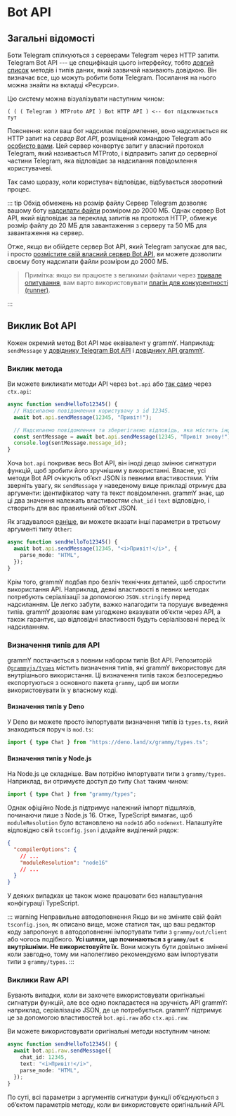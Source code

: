 # Bot API

## Загальні відомості

Боти Telegram спілкуються з серверами Telegram через HTTP запити.
Telegram Bot API --- це специфікація цього інтерфейсу, тобто [довгий список](https://core.telegram.org/bots/api) методів і типів даних, який зазвичай називають довідкою.
Він визначає все, що можуть робити боти Telegram.
Посилання на нього можна знайти на вкладці «Ресурси».

Цю систему можна візуалізувати наступним чином:

```asciiart:no-line-numbers
( ( ( Telegram ) MTProto API ) Bot HTTP API ) <-- бот підключається тут
```

Пояснення: коли ваш бот надсилає повідомлення, воно надсилається як HTTP запит на _сервер Bot API_, розміщений командою Telegram або [особисто вами](https://core.telegram.org/bots/api#using-a-local-bot-api-server).
Цей сервер конвертує запит у власний протокол Telegram, який називається MTProto, і відправить запит до серверної частини Telegram, яка відповідає за надсилання повідомлення користувачеві.

Так само щоразу, коли користувач відповідає, відбувається зворотний процес.

::: tip Обхід обмежень на розмір файлу
Сервер Telegram дозволяє вашому боту [надсилати файли](./files) розміром до 2000 МБ.
Однак сервер Bot API, який відповідає за переклад запитів на протокол HTTP, обмежує розмір файлу до 20 МБ для завантаження з серверу та 50 МБ для завантаження на сервер.

Отже, якщо ви обійдете сервер Bot API, який Telegram запускає для вас, і просто [розмістите свій власний сервер Bot API](https://core.telegram.org/bots/api#using-a-local-bot-api-server), ви можете дозволити своєму боту надсилати файли розміром до 2000 МБ.

> Примітка: якщо ви працюєте з великими файлами через [тривале опитування](./deployment-types), вам варто використовувати [плагін для конкурентності (runner)](../plugins/runner).

:::

## Виклик Bot API

Кожен окремий метод Bot API має еквівалент у grammY.
Наприклад: `sendMessage` у [довіднику Telegram Bot API](https://core.telegram.org/bots/api#sendmessage) і [довіднику API grammY](https://deno.land/x/grammy/mod.ts?s=Api#method_sendMessage_0).

### Виклик метода

Ви можете викликати методи API через `bot.api` або [так само](./context#%D0%B4%D0%BE%D1%81%D1%82%D1%83%D0%BF%D0%BD%D1%96-%D0%B4%D1%96%D1%96) через `ctx.api`:

```ts
async function sendHelloTo12345() {
  // Надсилаємо повідомлення користувачу з id 12345.
  await bot.api.sendMessage(12345, "Привіт!");

  // Надсилаємо повідомлення та зберегігаємо відповідь, яка містить інформацію про надіслане повідомлення.
  const sentMessage = await bot.api.sendMessage(12345, "Привіт знову!");
  console.log(sentMessage.message_id);
}
```

Хоча `bot.api` покриває весь Bot API, він іноді дещо змінює сигнатури функцій, щоб зробити його зручнішим у використанні.
Власне, усі методи Bot API очікують обʼєкт JSON із певними властивостями.
Утім зверніть увагу, як `sendMessage` у наведеному вище прикладі отримує два аргументи: ідентифікатор чату та текст повідомлення.
grammY знає, що ці два значення належать властивостям `chat_id` і `text` відповідно, і створить для вас правильний обʼєкт JSON.

Як згадувалося [раніше](./basics#надсилання-повідомлень), ви можете вказати інші параметри в третьому аргументі типу `Other`:

```ts
async function sendHelloTo12345() {
  await bot.api.sendMessage(12345, "<i>Привіт!</i>", {
    parse_mode: "HTML",
  });
}
```

Крім того, grammY подбав про безліч технічних деталей, щоб спростити використання API.
Наприклад, деякі властивості в певних методах потребують серіалізації за допомогою `JSON.stringify` перед надсиланням.
Це легко забути, важко налагодити та порушує виведення типів.
grammY дозволяє вам узгоджено вказувати обʼєкти через API, а також гарантує, що відповідні властивості будуть серіалізовані перед їх надсиланням.

### Визначення типів для API

grammY постачається з повним набором типів Bot API.
Репозиторій [`@grammyjs/types`](https://github.com/grammyjs/types) містить визначення типів, які grammY використовує для внутрішнього використання.
Ці визначення типів також безпосередньо експортуються з основного пакета `grammy`, щоб ви могли використовувати їх у власному коді.

#### Визначення типів у Deno

У Deno ви можете просто імпортувати визначення типів із `types.ts`, який знаходиться поруч із `mod.ts`:

```ts
import { type Chat } from "https://deno.land/x/grammy/types.ts";
```

#### Визначення типів у Node.js

На Node.js це складніше.
Вам потрібно імпортувати типи з `grammy/types`.
Наприклад, ви отримуєте доступ до типу `Chat` таким чином:

```ts
import { type Chat } from "grammy/types";
```

Однак офіційно Node.js підтримує належний імпорт підшляхів, починаючи лише з Node.js 16.
Отже, TypeScript вимагає, щоб `moduleResolution` було встановлено на `node16` або `nodenext`.
Налаштуйте відповідно свій `tsconfig.json` і додайте виділений рядок:

```json
{
  "compilerOptions": {
    // ...
    "moduleResolution": "node16"
    // ...
  }
}
```

У деяких випадках це також може працювати без налаштування конфігурації TypeScript.

::: warning Неправильне автодоповнення
Якщо ви не зміните свій файл `tsconfig.json`, як описано вище, може статися так, що ваш редактор коду запропонує в автодоповненні імпортувати типи з `grammy/out/client` або чогось подібного.
**Усі шляхи, що починаються з `grammy/out` є внутрішніми. Не використовуйте їх.**
Вони можуть бути довільно змінені коли завгодно, тому ми наполегливо рекомендуємо вам імпортувати типи з `grammy/types`.
:::

### Виклики Raw API

Бувають випадки, коли ви захочете використовувати оригінальні сигнатури функцій, але все одно покладаєтеся на зручність API grammY: наприклад, серіалізацію JSON, де це потребується.
grammY підтримує це за допомогою властивостей `bot.api.raw` або `ctx.api.raw`.

Ви можете використовувати оригінальні методи наступним чином:

```ts
async function sendHelloTo12345() {
  await bot.api.raw.sendMessage({
    chat_id: 12345,
    text: "<i>Привіт!</i>",
    parse_mode: "HTML",
  });
}
```

По суті, всі параметри з аргументів сигнатури функції обʼєднуються з обʼєктом параметрів методу, коли ви використовуєте оригінальний API.
